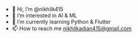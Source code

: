 - 👋 Hi, I’m @nikhilk415
- 👀 I’m interested in AI & ML
- 🌱 I’m currently learning Python & Flutter
- 📫 How to reach me nikhilkadian415@gmail.com

<!---
nikhilk415/nikhilk415 is a ✨ special ✨ repository because its `README.md` (this file) appears on your GitHub profile.
You can click the Preview link to take a look at your changes.
--->
